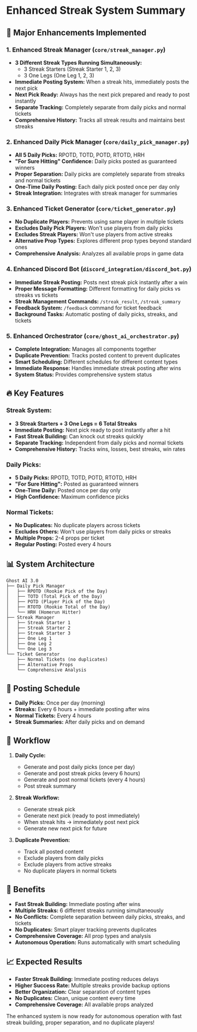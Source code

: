 # Enhanced Streak System Summary

## 🚀 Major Enhancements Implemented

### 1. **Enhanced Streak Manager** (`core/streak_manager.py`)
- **3 Different Streak Types Running Simultaneously:**
  - 3 Streak Starters (Streak Starter 1, 2, 3)
  - 3 One Legs (One Leg 1, 2, 3)
- **Immediate Posting System:** When a streak hits, immediately posts the next pick
- **Next Pick Ready:** Always has the next pick prepared and ready to post instantly
- **Separate Tracking:** Completely separate from daily picks and normal tickets
- **Comprehensive History:** Tracks all streak results and maintains best streaks

### 2. **Enhanced Daily Pick Manager** (`core/daily_pick_manager.py`)
- **All 5 Daily Picks:** RPOTD, TOTD, POTD, RTOTD, HRH
- **"For Sure Hitting" Confidence:** Daily picks posted as guaranteed winners
- **Proper Separation:** Daily picks are completely separate from streaks and normal tickets
- **One-Time Daily Posting:** Each daily pick posted once per day only
- **Streak Integration:** Integrates with streak manager for summaries

### 3. **Enhanced Ticket Generator** (`core/ticket_generator.py`)
- **No Duplicate Players:** Prevents using same player in multiple tickets
- **Excludes Daily Pick Players:** Won't use players from daily picks
- **Excludes Streak Players:** Won't use players from active streaks
- **Alternative Prop Types:** Explores different prop types beyond standard ones
- **Comprehensive Analysis:** Analyzes all available props in game data

### 4. **Enhanced Discord Bot** (`discord_integration/discord_bot.py`)
- **Immediate Streak Posting:** Posts next streak pick instantly after a win
- **Proper Message Formatting:** Different formatting for daily picks vs streaks vs tickets
- **Streak Management Commands:** `/streak_result`, `/streak_summary`
- **Feedback System:** `/feedback` command for ticket feedback
- **Background Tasks:** Automatic posting of daily picks, streaks, and tickets

### 5. **Enhanced Orchestrator** (`core/ghost_ai_orchestrator.py`)
- **Complete Integration:** Manages all components together
- **Duplicate Prevention:** Tracks posted content to prevent duplicates
- **Smart Scheduling:** Different schedules for different content types
- **Immediate Response:** Handles immediate streak posting after wins
- **System Status:** Provides comprehensive system status

## 🔥 Key Features

### **Streak System:**
- **3 Streak Starters + 3 One Legs = 6 Total Streaks**
- **Immediate Posting:** Next pick ready to post instantly after a hit
- **Fast Streak Building:** Can knock out streaks quickly
- **Separate Tracking:** Independent from daily picks and normal tickets
- **Comprehensive History:** Tracks wins, losses, best streaks, win rates

### **Daily Picks:**
- **5 Daily Picks:** RPOTD, TOTD, POTD, RTOTD, HRH
- **"For Sure Hitting":** Posted as guaranteed winners
- **One-Time Daily:** Posted once per day only
- **High Confidence:** Maximum confidence picks

### **Normal Tickets:**
- **No Duplicates:** No duplicate players across tickets
- **Excludes Others:** Won't use players from daily picks or streaks
- **Multiple Props:** 2-4 props per ticket
- **Regular Posting:** Posted every 4 hours

## 📊 System Architecture

```
Ghost AI 3.0
├── Daily Pick Manager
│   ├── RPOTD (Rookie Pick of the Day)
│   ├── TOTD (Total Pick of the Day)
│   ├── POTD (Player Pick of the Day)
│   ├── RTOTD (Rookie Total of the Day)
│   └── HRH (Homerun Hitter)
├── Streak Manager
│   ├── Streak Starter 1
│   ├── Streak Starter 2
│   ├── Streak Starter 3
│   ├── One Leg 1
│   ├── One Leg 2
│   └── One Leg 3
└── Ticket Generator
    ├── Normal Tickets (no duplicates)
    ├── Alternative Props
    └── Comprehensive Analysis
```

## 🎯 Posting Schedule

- **Daily Picks:** Once per day (morning)
- **Streaks:** Every 6 hours + immediate posting after wins
- **Normal Tickets:** Every 4 hours
- **Streak Summaries:** After daily picks and on demand

## 🔄 Workflow

1. **Daily Cycle:**
   - Generate and post daily picks (once per day)
   - Generate and post streak picks (every 6 hours)
   - Generate and post normal tickets (every 4 hours)
   - Post streak summary

2. **Streak Workflow:**
   - Generate streak pick
   - Generate next pick (ready to post immediately)
   - When streak hits → immediately post next pick
   - Generate new next pick for future

3. **Duplicate Prevention:**
   - Track all posted content
   - Exclude players from daily picks
   - Exclude players from active streaks
   - No duplicate players in normal tickets

## 🚀 Benefits

- **Fast Streak Building:** Immediate posting after wins
- **Multiple Streaks:** 6 different streaks running simultaneously
- **No Conflicts:** Complete separation between daily picks, streaks, and tickets
- **No Duplicates:** Smart player tracking prevents duplicates
- **Comprehensive Coverage:** All prop types and analysis
- **Autonomous Operation:** Runs automatically with smart scheduling

## 📈 Expected Results

- **Faster Streak Building:** Immediate posting reduces delays
- **Higher Success Rate:** Multiple streaks provide backup options
- **Better Organization:** Clear separation of content types
- **No Duplicates:** Clean, unique content every time
- **Comprehensive Coverage:** All available props analyzed

The enhanced system is now ready for autonomous operation with fast streak building, proper separation, and no duplicate players! 